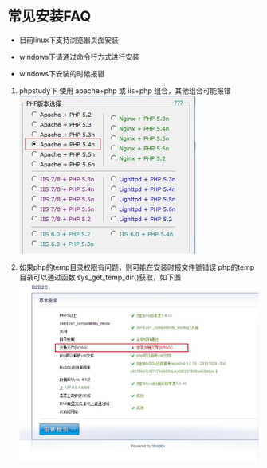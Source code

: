 # 常见安装FAQ

- 目前linux下支持浏览器页面安装

- windows下请通过命令行方式进行安装

- windows下安装的时候报错

1. phpstudy下
使用 apache+php 或 iis+php 组合，其他组合可能报错
![](images/01.JPG)

2. 如果php的temp目录权限有问题，则可能在安装时报文件锁错误
php的temp目录可以通过函数 sys_get_temp_dir()获取，如下图
![](images/02.JPG)